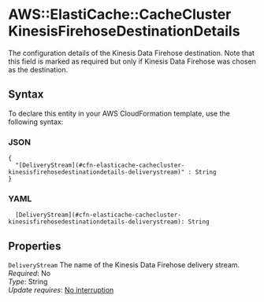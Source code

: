 # AWS::ElastiCache::CacheCluster KinesisFirehoseDestinationDetails<a name="aws-properties-elasticache-cachecluster-kinesisfirehosedestinationdetails"></a>

The configuration details of the Kinesis Data Firehose destination\. Note that this field is marked as required but only if Kinesis Data Firehose was chosen as the destination\.

## Syntax<a name="aws-properties-elasticache-cachecluster-kinesisfirehosedestinationdetails-syntax"></a>

To declare this entity in your AWS CloudFormation template, use the following syntax:

### JSON<a name="aws-properties-elasticache-cachecluster-kinesisfirehosedestinationdetails-syntax.json"></a>

```
{
  "[DeliveryStream](#cfn-elasticache-cachecluster-kinesisfirehosedestinationdetails-deliverystream)" : String
}
```

### YAML<a name="aws-properties-elasticache-cachecluster-kinesisfirehosedestinationdetails-syntax.yaml"></a>

```
  [DeliveryStream](#cfn-elasticache-cachecluster-kinesisfirehosedestinationdetails-deliverystream): String
```

## Properties<a name="aws-properties-elasticache-cachecluster-kinesisfirehosedestinationdetails-properties"></a>

`DeliveryStream`  <a name="cfn-elasticache-cachecluster-kinesisfirehosedestinationdetails-deliverystream"></a>
The name of the Kinesis Data Firehose delivery stream\.  
*Required*: No  
*Type*: String  
*Update requires*: [No interruption](https://docs.aws.amazon.com/AWSCloudFormation/latest/UserGuide/using-cfn-updating-stacks-update-behaviors.html#update-no-interrupt)